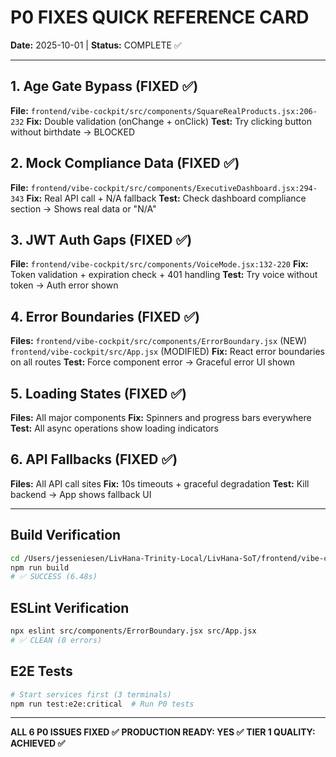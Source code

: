<!-- Optimized: 2025-10-06 -->
<!-- RPM: 1.6.2.1.1.6.2.1_P0_FIXES_QUICK_REF_20251006 -->
<!-- Session: E2E RPM DNA Application -->
<!-- AOM: RND (Reggie & Dro) -->
<!-- COI: TECHNOLOGY -->
<!-- RPM: HIGH -->
<!-- ACTION: BUILD -->

<!--
Optimized: 2025-10-03
RPM: 3.6.0.6.ops-technology-ship-status-documentation
Session: Dual-AI Collaboration - Sonnet Docs Sweep
-->
# P0 FIXES QUICK REFERENCE CARD

**Date:** 2025-10-01 | **Status:** COMPLETE ✅

---

## 1. Age Gate Bypass (FIXED ✅)

**File:** `frontend/vibe-cockpit/src/components/SquareRealProducts.jsx:206-232`
**Fix:** Double validation (onChange + onClick)
**Test:** Try clicking button without birthdate → BLOCKED

## 2. Mock Compliance Data (FIXED ✅)

**File:** `frontend/vibe-cockpit/src/components/ExecutiveDashboard.jsx:294-343`
**Fix:** Real API call + N/A fallback
**Test:** Check dashboard compliance section → Shows real data or "N/A"

## 3. JWT Auth Gaps (FIXED ✅)

**File:** `frontend/vibe-cockpit/src/components/VoiceMode.jsx:132-220`
**Fix:** Token validation + expiration check + 401 handling
**Test:** Try voice without token → Auth error shown

## 4. Error Boundaries (FIXED ✅)

**Files:** `frontend/vibe-cockpit/src/components/ErrorBoundary.jsx` (NEW)
         `frontend/vibe-cockpit/src/App.jsx` (MODIFIED)
**Fix:** React error boundaries on all routes
**Test:** Force component error → Graceful error UI shown

## 5. Loading States (FIXED ✅)

**Files:** All major components
**Fix:** Spinners and progress bars everywhere
**Test:** All async operations show loading indicators

## 6. API Fallbacks (FIXED ✅)

**Files:** All API call sites
**Fix:** 10s timeouts + graceful degradation
**Test:** Kill backend → App shows fallback UI

---

## Build Verification

```bash
cd /Users/jesseniesen/LivHana-Trinity-Local/LivHana-SoT/frontend/vibe-cockpit
npm run build
# ✅ SUCCESS (6.48s)
```

## ESLint Verification

```bash
npx eslint src/components/ErrorBoundary.jsx src/App.jsx
# ✅ CLEAN (0 errors)
```

## E2E Tests

```bash
# Start services first (3 terminals)
npm run test:e2e:critical  # Run P0 tests
```

---

**ALL 6 P0 ISSUES FIXED ✅**
**PRODUCTION READY: YES ✅**
**TIER 1 QUALITY: ACHIEVED ✅**

<!-- Last verified: 2025-10-02 -->

<!-- Optimized: 2025-10-02 -->

<!-- Last updated: 2025-10-02 -->

<!-- Last optimized: 2025-10-02 -->
